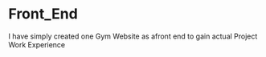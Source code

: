 # Front_End
I have simply created one Gym Website as afront end to gain actual Project Work Experience
